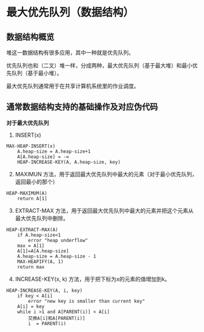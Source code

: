 最大优先队列（数据结构）
================

数据结构概览
--------------

堆这一数据结构有很多应用，其中一种就是优先队列。

优先队列也和（二叉）堆一样，分成两种，最大优先队列（基于最大堆）和最小优先队列（基于最小堆）。

最大优先队列通常用于在共享计算机系统里的作业调度。

通常数据结构支持的基础操作及对应伪代码
-------------------------------------------

**对于最大优先队列**

1. INSERT(x) 

```
MAX-HEAP-INSERT(x)
	A.heap-size = A.heap-size+1
	A[A.heap-size] = -∞
	HEAP-INCREASE-KEY(A, A.heap-size, key)
```

2. MAXIMUN 方法，用于返回最大优先队列中最大的元素（对于最小优先队列，返回最小的那个）

```
HEAP-MAXIMUM(A)
	return A[1]
```

3. EXTRACT-MAX 方法，用于返回最大优先队列中最大的元素并把这个元素从最大优先队列中删除。

```
HEAP-EXTRACT-MAX(A)
	if A.heap-size<1
		error "heap underflow"
	max = A[1]
	A[1]=A[A.heap-size]
	A.heap-size = A.heap-size - 1
	MAX-HEAPIFY(A, 1)
	return max
```

4. INCREASE-KEY(x, k) 方法，用于把下标为x的元素的值增加到k。

```
HEAP-INCREASE-KEY(A, i, key)
	if key < A[i]
		error "new key is smaller than current key"
	A[i] = key
	while i >1 and A[PARENT(i)] < A[i]
		交换A[i]和A[PARENT(i)]
		i  = PARENT(i)
```